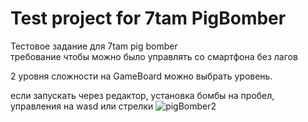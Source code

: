 # Test project for 7tam PigBomber
Тестовое задание для 7tam pig bomber <br>
требование чтобы можно было управлять со смартфона без лагов <br>

2 уровня сложности на GameBoard можно выбрать уровень. <br>

если запускать через редактор, установка бомбы на пробел, управления на wasd или стрелки
![pigBomber2](https://user-images.githubusercontent.com/28998924/154490749-c588d42e-48d1-47ef-9f37-301bace24027.gif)

